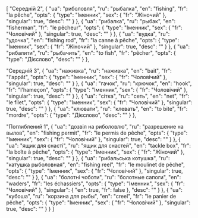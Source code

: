 [
  "Середній 2",
  {
    "ua": "риболовля",
    "ru": "рыбалка",
    "en": "fishing",
    "fr": "la pêche",
    "opts": {
      "type": "Іменник",
      "sex": {
        "fr": "Жіночий"
      },
      "singular": true,
      "desc": ""
    }
  },
  {
    "ua": "рибалка",
    "ru": "рыбак",
    "en": "fisherman",
    "fr": "le pêcheur",
    "opts": {
      "type": "Іменник",
      "sex": {
        "fr": "Чоловічий"
      },
      "singular": true,
      "desc": ""
    }
  },
  {
    "ua": "вудка",
    "ru": "удочка",
    "en": "fishing rod",
    "fr": "la canne à pêche",
    "opts": {
      "type": "Іменник",
      "sex": {
        "fr": "Жіночий"
      },
      "singular": true,
      "desc": ""
    }
  },
  {
    "ua": "рибалити",
    "ru": "рыбачить",
    "en": "to fish",
    "fr": "pêcher",
    "opts": {
      "type": "Дієслово",
      "desc": ""
    }
  },



  "Середній 3",
  {
    "ua": "наживка",
    "ru": "наживка",
    "en": "bait",
    "fr": "l'appât",
    "opts": {
      "type": "Іменник",
      "sex": {
        "fr": "Чоловічий"
      },
      "singular": true,
      "desc": ""
    }
  },
  {
    "ua": "гачок",
    "ru": "крючок",
    "en": "hook",
    "fr": "l'hameçon",
    "opts": {
      "type": "Іменник",
      "sex": {
        "fr": "Чоловічий"
      },
      "singular": true,
      "desc": ""
    }
  },
  {
    "ua": "сітка",
    "ru": "сеть",
    "en": "net",
    "fr": "le filet",
    "opts": {
      "type": "Іменник",
      "sex": {
        "fr": "Чоловічий"
      },
      "singular": true,
      "desc": ""
    }
  },
  {
    "ua": "клювати",
    "ru": "клевать",
    "en": "to bite",
    "fr": "mordre",
    "opts": {
      "type": "Дієслово",
      "desc": ""
    }
  },



  "Поглиблений 1",
  {
    "ua": "дозвіл на риболовлю",
    "ru": "разрешение на вылов",
    "en": "fishing permit",
    "fr": "le permis de pêche",
    "opts": {
      "type": "Іменник",
      "sex": {
        "fr": "Чоловічий"
      },
      "singular": true,
      "desc": ""
    }
  },
  {
    "ua": "ящик для снасті",
    "ru": "ящик для снастей",
    "en": "tackle box",
    "fr": "la boîte à pêche",
    "opts": {
      "type": "Іменник",
      "sex": {
        "fr": "Жіночий"
      },
      "singular": true,
      "desc": ""
    }
  },
  {
    "ua": "рибальська котушка",
    "ru": "катушка рыболовная",
    "en": "fishing reel",
    "fr": "le moulinet de pêche",
    "opts": {
      "type": "Іменник",
      "sex": {
        "fr": "Чоловічий"
      },
      "singular": true,
      "desc": ""
    }
  },
  {
    "ua": "болотні чоботи",
    "ru": "болотные сапоги",
    "en": "waders",
    "fr": "les échassiers",
    "opts": {
      "type": "Іменник",
      "sex": {
        "fr": "Чоловічий"
      },
      "singular": {
        "en": true,
        "fr": false
      },
      "desc": ""
    }
  },
  {
    "ua": "кубоша",
    "ru": "корзина для рыбы",
    "en": "creel",
    "fr": "le panier de pêche",
    "opts": {
      "type": "Іменник",
      "sex": {
        "fr": "Чоловічий"
      },
      "singular": true,
      "desc": ""
    }
  }
]
